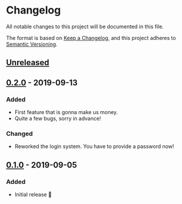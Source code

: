 # Changelog

All notable changes to this project will be documented in this file.

The format is based on [Keep a Changelog](https://keepachangelog.com/en/1.0.0/),
and this project adheres to [Semantic Versioning](https://semver.org/spec/v2.0.0.html).

## [Unreleased]

## [0.2.0] - 2019-09-13

### Added

*   First feature that is gonna make us money.
*   Quite a few bugs, sorry in advance!

### Changed

*   Reworked the login system. You have to provide a password now!

## [0.1.0] - 2019-09-05

### Added

*   Initial release :tada:

[unreleased]: https://github.com/foo/bar/compare/0.2.0...HEAD

[0.2.0]: https://github.com/foo/bar/compare/0.1.0...0.2.0

[0.1.0]: https://github.com/foo/bar/compare/1625533e04119e8496b14d5e18786f150b4fce4d...0.1.0
